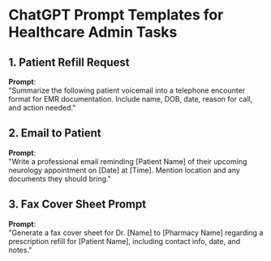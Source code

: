 # ChatGPT Prompt Templates for Healthcare Admin Tasks

## 1. Patient Refill Request
**Prompt**:  
"Summarize the following patient voicemail into a telephone encounter format for EMR documentation. Include name, DOB, date, reason for call, and action needed."

## 2. Email to Patient
**Prompt**:  
"Write a professional email reminding [Patient Name] of their upcoming neurology appointment on [Date] at [Time]. Mention location and any documents they should bring."

## 3. Fax Cover Sheet Prompt
**Prompt**:  
"Generate a fax cover sheet for Dr. [Name] to [Pharmacy Name] regarding a prescription refill for [Patient Name], including contact info, date, and notes."
